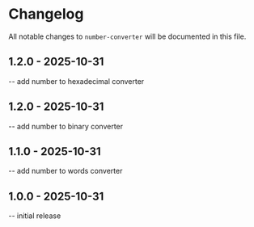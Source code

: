 # Changelog

All notable changes to `number-converter` will be documented in this file.

## 1.2.0 - 2025-10-31

-- add number to hexadecimal converter

## 1.2.0 - 2025-10-31

-- add number to binary converter

## 1.1.0 - 2025-10-31

-- add number to words converter

## 1.0.0 - 2025-10-31

-- initial release
